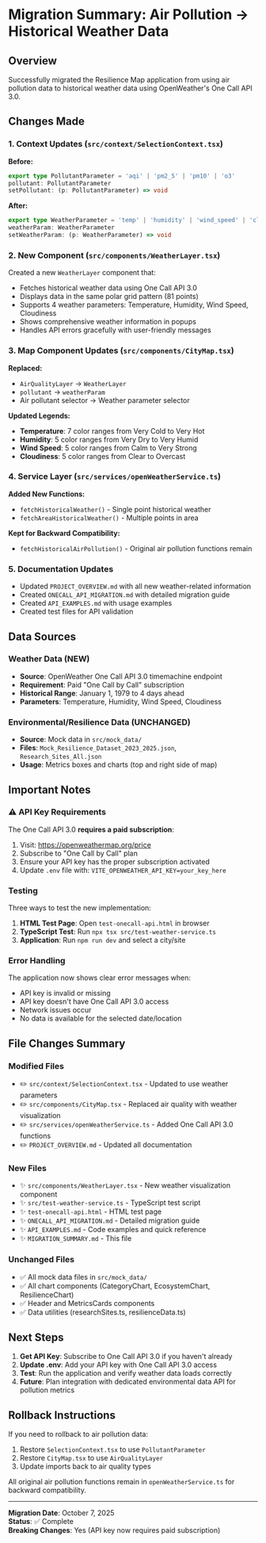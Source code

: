 # Migration Summary: Air Pollution → Historical Weather Data

## Overview

Successfully migrated the Resilience Map application from using air pollution data to historical weather data using OpenWeather's One Call API 3.0.

## Changes Made

### 1. Context Updates (`src/context/SelectionContext.tsx`)

**Before:**

```typescript
export type PollutantParameter = 'aqi' | 'pm2_5' | 'pm10' | 'o3'
pollutant: PollutantParameter
setPollutant: (p: PollutantParameter) => void
```

**After:**

```typescript
export type WeatherParameter = 'temp' | 'humidity' | 'wind_speed' | 'clouds'
weatherParam: WeatherParameter
setWeatherParam: (p: WeatherParameter) => void
```

### 2. New Component (`src/components/WeatherLayer.tsx`)

Created a new `WeatherLayer` component that:

- Fetches historical weather data using One Call API 3.0
- Displays data in the same polar grid pattern (81 points)
- Supports 4 weather parameters: Temperature, Humidity, Wind Speed, Cloudiness
- Shows comprehensive weather information in popups
- Handles API errors gracefully with user-friendly messages

### 3. Map Component Updates (`src/components/CityMap.tsx`)

**Replaced:**

- `AirQualityLayer` → `WeatherLayer`
- `pollutant` → `weatherParam`
- Air pollutant selector → Weather parameter selector

**Updated Legends:**

- **Temperature**: 7 color ranges from Very Cold to Very Hot
- **Humidity**: 5 color ranges from Very Dry to Very Humid
- **Wind Speed**: 5 color ranges from Calm to Very Strong
- **Cloudiness**: 5 color ranges from Clear to Overcast

### 4. Service Layer (`src/services/openWeatherService.ts`)

**Added New Functions:**

- `fetchHistoricalWeather()` - Single point historical weather
- `fetchAreaHistoricalWeather()` - Multiple points in area

**Kept for Backward Compatibility:**

- `fetchHistoricalAirPollution()` - Original air pollution functions remain

### 5. Documentation Updates

- Updated `PROJECT_OVERVIEW.md` with all new weather-related information
- Created `ONECALL_API_MIGRATION.md` with detailed migration guide
- Created `API_EXAMPLES.md` with usage examples
- Created test files for API validation

## Data Sources

### Weather Data (NEW)

- **Source**: OpenWeather One Call API 3.0 timemachine endpoint
- **Requirement**: Paid "One Call by Call" subscription
- **Historical Range**: January 1, 1979 to 4 days ahead
- **Parameters**: Temperature, Humidity, Wind Speed, Cloudiness

### Environmental/Resilience Data (UNCHANGED)

- **Source**: Mock data in `src/mock_data/`
- **Files**: `Mock_Resilience_Dataset_2023_2025.json`, `Research_Sites_All.json`
- **Usage**: Metrics boxes and charts (top and right side of map)

## Important Notes

### ⚠️ API Key Requirements

The One Call API 3.0 **requires a paid subscription**:

1. Visit: https://openweathermap.org/price
2. Subscribe to "One Call by Call" plan
3. Ensure your API key has the proper subscription activated
4. Update `.env` file with: `VITE_OPENWEATHER_API_KEY=your_key_here`

### Testing

Three ways to test the new implementation:

1. **HTML Test Page**: Open `test-onecall-api.html` in browser
2. **TypeScript Test**: Run `npx tsx src/test-weather-service.ts`
3. **Application**: Run `npm run dev` and select a city/site

### Error Handling

The application now shows clear error messages when:
- API key is invalid or missing
- API key doesn't have One Call API 3.0 access
- Network issues occur
- No data is available for the selected date/location

## File Changes Summary

### Modified Files

- ✏️ `src/context/SelectionContext.tsx` - Updated to use weather parameters
- ✏️ `src/components/CityMap.tsx` - Replaced air quality with weather visualization
- ✏️ `src/services/openWeatherService.ts` - Added One Call API 3.0 functions
- ✏️ `PROJECT_OVERVIEW.md` - Updated all documentation

### New Files

- ✨ `src/components/WeatherLayer.tsx` - New weather visualization component
- ✨ `src/test-weather-service.ts` - TypeScript test script
- ✨ `test-onecall-api.html` - HTML test page
- ✨ `ONECALL_API_MIGRATION.md` - Detailed migration guide
- ✨ `API_EXAMPLES.md` - Code examples and quick reference
- ✨ `MIGRATION_SUMMARY.md` - This file

### Unchanged Files

- ✅ All mock data files in `src/mock_data/`
- ✅ All chart components (CategoryChart, EcosystemChart, ResilienceChart)
- ✅ Header and MetricsCards components
- ✅ Data utilities (researchSites.ts, resilienceData.ts)

## Next Steps

1. **Get API Key**: Subscribe to One Call API 3.0 if you haven't already
2. **Update .env**: Add your API key with One Call API 3.0 access
3. **Test**: Run the application and verify weather data loads correctly
4. **Future**: Plan integration with dedicated environmental data API for pollution metrics

## Rollback Instructions

If you need to rollback to air pollution data:

1. Restore `SelectionContext.tsx` to use `PollutantParameter`
2. Restore `CityMap.tsx` to use `AirQualityLayer`
3. Update imports back to air quality types

All original air pollution functions remain in `openWeatherService.ts` for backward compatibility.

---

**Migration Date**: October 7, 2025  
**Status**: ✅ Complete  
**Breaking Changes**: Yes (API key now requires paid subscription)
